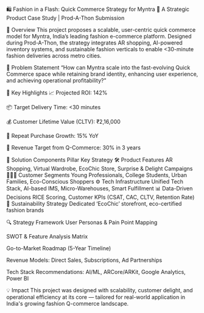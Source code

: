 🛍️ Fashion in a Flash: Quick Commerce Strategy for Myntra
🚀 A Strategic Product Case Study | Prod-A-Thon Submission


📌 Overview
This project proposes a scalable, user-centric quick commerce model for Myntra, India’s leading fashion e-commerce platform. Designed during Prod-A-Thon, the strategy integrates AR shopping, AI-powered inventory systems, and sustainable fashion verticals to enable <30-minute fashion deliveries across metro cities.

🧠 Problem Statement
“How can Myntra scale into the fast-evolving Quick Commerce space while retaining brand identity, enhancing user experience, and achieving operational profitability?”

🎯 Key Highlights
📈 Projected ROI: 142%

📦 Target Delivery Time: <30 minutes

💰 Customer Lifetime Value (CLTV): ₹2,16,000

🔄 Repeat Purchase Growth: 15% YoY

🛒 Revenue Target from Q-Commerce: 30% in 3 years

🧩 Solution Components
Pillar	Key Strategy
🛠️ Product Features	AR Shopping, Virtual Wardrobe, EcoChic Store, Surprise & Delight Campaigns
🧑‍🤝‍🧑 Customer Segments	Young Professionals, College Students, Urban Families, Eco-Conscious Shoppers
⚙️ Tech Infrastructure	Unified Tech Stack, AI-based IMS, Micro-Warehouses, Smart Fulfillment
📊 Data-Driven Decisions	RICE Scoring, Customer KPIs (CSAT, CAC, CLTV, Retention Rate)
🌿 Sustainability Strategy	Dedicated ‘EcoChic’ storefront, eco-certified fashion brands

🔍 Strategy Framework
User Personas & Pain Point Mapping

SWOT & Feature Analysis Matrix

Go-to-Market Roadmap (5-Year Timeline)

Revenue Models: Direct Sales, Subscriptions, Ad Partnerships

Tech Stack Recommendations: AI/ML, ARCore/ARKit, Google Analytics, Power BI

💡 Impact
This project was designed with scalability, customer delight, and operational efficiency at its core — tailored for real-world application in India's growing fashion Q-commerce landscape.
